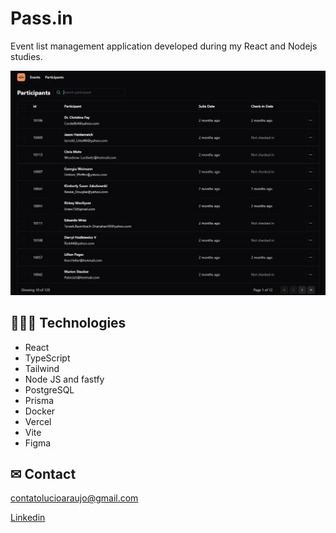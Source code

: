 # Pass.in
Event list management application developed during my React and Nodejs studies.

![preview](./public/demo.png)

## 👩🏾‍💻 Technologies

-   React
-   TypeScript
-   Tailwind
-   Node JS and fastfy
-   PostgreSQL
-   Prisma
-   Docker
-   Vercel
-   Vite
-   Figma

## ✉ Contact

contatolucioaraujo@gmail.com

[Linkedin](https://www.linkedin.com/in/lucioaraujo30/)
